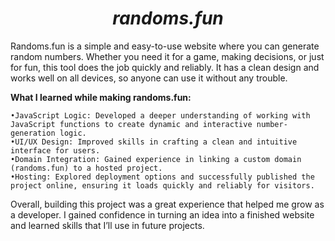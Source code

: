 <h1 align="center"><strong><em>randoms.fun</em></strong></h1>

Randoms.fun is a simple and easy-to-use website where you can generate random numbers. Whether you need it for a game, making decisions, or just for fun, this tool does the job quickly and reliably. It has a clean design and works well on all devices, so anyone can use it without any trouble.

**What I learned while making randoms.fun:**

    •JavaScript Logic: Developed a deeper understanding of working with JavaScript functions to create dynamic and interactive number-generation logic.
    •UI/UX Design: Improved skills in crafting a clean and intuitive interface for users.
    •Domain Integration: Gained experience in linking a custom domain (randoms.fun) to a hosted project.
    •Hosting: Explored deployment options and successfully published the project online, ensuring it loads quickly and reliably for visitors.

Overall, building this project was a great experience that helped me grow as a developer. I gained confidence in turning an idea into a finished website and learned skills that I’ll use in future projects.
